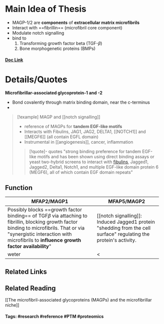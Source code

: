 # Main Idea of Thesis

- MAGP-1/2 are **components** of **extracellular matrix microfibrils**
- Interact with ==fibrillin== (microfibril core component)
- Modulate notch signalling
- bind to
	1. Transforming growth factor beta (TGF-$\beta$)
	2. Bone morphogenetic proteins (BMPs)
#### [Doc Link](https://www.sciencedirect.com/science/article/pii/S0945053X17304936)

# Details/Quotes

**Microfibrillar-associated glycoprotein-1 and -2**

- Bond covalently through matrix binding domain, near the c-terminus
- 

> [!example] MAGP and [[notch signalling]]
> - reference of MAGPs for **tandem EGF-like motifs**
> - Interacts with Fibulins, JAG1, JAG2, DELTA1, [[NOTCH1]] and [[MEGF6]] (all contain EGFL domain)
> - Instrumental in [[angiogenesis]], cancer, inflammation
> 
> >[!quote]- quotes
> > "strong binding preference for tandem EGF-like motifs and has been shown using direct binding assays or yeast two-hybrid screens to interact with [fibulins](https://www.sciencedirect.com/topics/biochemistry-genetics-and-molecular-biology/fibulin "Learn more about fibulins from ScienceDirect's AI-generated Topic Pages"), Jagged1, Jagged2, Delta1, Notch1, and multiple EGF-like domain protein 6 (MEGF6), all of which contain EGF domain repeats"

## Function 

| MFAP2/MAGP1                                                                                                                                                                                                                             | MFAP5/MAGP2                                                                                                       |
| --------------------------------------------------------------------------------------------------------------------------------------------------------------------------------------------------------------------------------------- | ----------------------------------------------------------------------------------------------------------------- |
| Possibly blocks ==growth factor binding== of TGF$\beta$ via attaching to fibrillin, blocking growth factor binding to microfibrils. That or via "synergistic interaction with microfibrils to **influence growth factor availability**" | [[notch signalling]]: Induced Jagged1 protein "shedding from the cell surface" regulating the protein's activity. |
| weter                                                                                                                                                                                                                                   | <                                                                                                                 |


## Related Links

## Related Reading
[[The microfibril-associated glycoproteins (MAGPs) and the microfibrillar niche]]


#### Tags: #research #reference #PTM #proteomics 